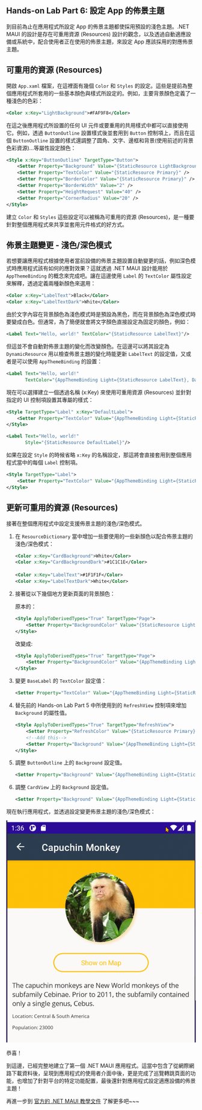 ## Hands-on Lab Part 6: 設定 App 的佈景主題

到目前為止在應用程式所設定 App 的佈景主題都使採用預設的淺色主題。.NET MAUI 的設計是存在可重用資源 (Resources) 設計的觀念，以及透過自動適應設備或系統中，配合使用者正在使用的佈景主題，來設定 App 應該採用的對應佈景主題。

## 可重用的資源 (Resources)

開啟 `App.xaml` 檔案，在這裡面有幾個 `Color` 和 `Styles` 的設定。這些是提前為整個應用程式所套用的一些基本顏色與樣式所設定的。例如，主要背景顏色定義了一種淺色的色彩：

```xml
<Color x:Key="LightBackground">#FAF9F8</Color>
```

在這之後應用程式所設置的任何 UI 元件或要重用的共用樣式中都可以直接使用它。例如，透過 `ButtonOutline` 設置樣式後並套用到 `Button` 控制項上，而且在這個 `ButtonOutline` 設置的樣式還調整了圆角、文字、邊框和背景(使用前述的背景色彩資源)...等屬性設定顏色：


```xml
<Style x:Key="ButtonOutline" TargetType="Button">
    <Setter Property="Background" Value="{StaticResource LightBackground}" />
    <Setter Property="TextColor" Value="{StaticResource Primary}" />
    <Setter Property="BorderColor" Value="{StaticResource Primary}" />
    <Setter Property="BorderWidth" Value="2" />
    <Setter Property="HeightRequest" Value="40" />
    <Setter Property="CornerRadius" Value="20" />
</Style>
```

建立 `Color` 和 `Styles` 這些設定可以被稱為可重用的資源 (Resources)，是一種要針對整個應用程式來共享並套用元件格式的好方式。

## 佈景主題變更 - 淺色/深色模式

若想要讓應用程式根據使用者當前設備的佈景主題設置自動變更的話，例如深色模式時應用程式該有如何的應對效果？這就透過 .NET MAUI 設計能用於 `AppThemeBinding` 的概念來完成吧。讓在這邊使用 `Label` 的 `TextColor` 屬性設定來解釋，透過定義兩種新顏色來選用：

```xml
<Color x:Key="LabelText">Black</Color>
<Color x:Key="LabelTextDark">White</Color>
```

由於文字內容在背景顏色為淺色模式時是預設為黑色，而在背景顏色為深色模式時要變成白色。但通常，為了簡便就會將文字顏色直接設定為固定的顏色，例如：

```xml
<Label Text="Hello, world!" TextColor="{StaticResource LabelText}"/>
```

但這並不會自動對佈景主題的變化而改變顏色。在這邊可以將其設定為 `DynamicResource` 用以檢查佈景主題的變化時能更新 `LabelText` 的設定值，又或者是可以使用 `AppThemeBinding` 的設置：

```xml
<Label Text="Hello, world!" 
       TextColor="{AppThemeBinding Light={StaticResource LabelText}, Dark={StaticResource LabelTextDark}}"/>
```

現在可以選擇建立一個透過名稱 (x:Key) 來使用可重用資源 (Resources) 並針對指定的 UI 控制項設置其專屬的樣式：

```xml
<Style TargetType="Label" x:Key="DefaultLabel">
    <Setter Property="TextColor" Value="{AppThemeBinding Light={StaticResource LabelText}, Dark={StaticResource LabelTextDark}}" />
</Style>
```

```xml
<Label Text="Hello, world!" 
       Style="{StaticResource DefaultLabel}"/>
```

如果在設定 `Style` 的時候省略 `x:Key` 的名稱設定，那這將會直接套用到整個應用程式當中的每個 `Label` 控制項。

```xml
<Style TargetType="Label">
    <Setter Property="TextColor" Value="{AppThemeBinding Light={StaticResource LabelText}, Dark={StaticResource LabelTextDark}}" />
</Style>
```

## 更新可重用的資源 (Resources)

接著在整個應用程式中設定支援佈景主題的淺色/深色模式。

1. 在 `ResourceDictionary` 當中增加一些要使用的一些新顏色以配合佈景主題的淺色/深色模式：

    ```xml
    <Color x:Key="CardBackground">White</Color>
    <Color x:Key="CardBackgroundDark">#1C1C1E</Color>

    <Color x:Key="LabelText">#1F1F1F</Color>
    <Color x:Key="LabelTextDark">White</Color>
    ```

2. 接著從以下幾個地方更新頁面的背景顏色：

    原本的：

    ```xml
    <Style ApplyToDerivedTypes="True" TargetType="Page">
        <Setter Property="BackgroundColor" Value="{StaticResource LightBackground}" />
    </Style>
    ```

    改變成:

    ```xml
    <Style ApplyToDerivedTypes="True" TargetType="Page">
        <Setter Property="BackgroundColor" Value="{AppThemeBinding Light={StaticResource LightBackground}, Dark={StaticResource DarkBackground}}" />
    </Style>
    ```

3. 變更 `BaseLabel` 的 `TextColor` 設定值：

    ```xml
    <Setter Property="TextColor" Value="{AppThemeBinding Light={StaticResource LabelText}, Dark={StaticResource LabelTextDark}}" />
    ```

4. 替先前的 Hands-on Lab Part 5 中所使用到的 `RefreshView` 控制項來增加 `Background` 的屬性值。

    ```xml
    <Style ApplyToDerivedTypes="True" TargetType="RefreshView">
        <Setter Property="RefreshColor" Value="{StaticResource Primary}" />
        <!--Add this-->
        <Setter Property="Background" Value="{AppThemeBinding Light={StaticResource LightBackground}, Dark={StaticResource DarkBackground}}" />
    </Style>
    ```

5. 調整 `ButtonOutline` 上的 `Background` 設定值。

    ```xml
    <Setter Property="Background" Value="{AppThemeBinding Light={StaticResource LightBackground}, Dark={StaticResource DarkBackground}}" />
    ```

6. 調整 `CardView` 上的 `Background` 設定值。

    ```xml
    <Setter Property="Background" Value="{AppThemeBinding Light={StaticResource CardBackground}, Dark={StaticResource CardBackgroundDark}}" />
    ```

現在執行應用程式，並透過設定變更佈景主題的淺色/深色模式：

![變更佈景主題的設定](../Art/Themes.gif)


恭喜！  

到這邊，已經完整地建立了第一個 .NET MAUI 應用程式。這當中包含了從網際網路下載資料後，呈現到應用程式的使用者介面中後，更是完成了巡覽轉跳頁面的功能，也增加了針對平台的特定功能配置，最後還針對應用程式設定適應設備的佈景主題！

再進一步到 [官方的 .NET MAUI 教學文件](https://docs.microsoft.com/dotnet/maui/get-started/first-app?WT.mc_id=EM-MVP-5001645) 了解更多吧~~~
